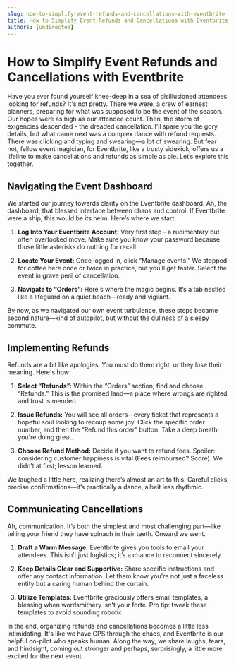 ```yaml
---
slug: how-to-simplify-event-refunds-and-cancellations-with-eventbrite
title: How to Simplify Event Refunds and Cancellations with Eventbrite
authors: [undirected]
---
```


# How to Simplify Event Refunds and Cancellations with Eventbrite

Have you ever found yourself knee-deep in a sea of disillusioned attendees looking for refunds? It's not pretty. There we were, a crew of earnest planners, preparing for what was supposed to be the event of the season. Our hopes were as high as our attendee count. Then, the storm of exigencies descended - the dreaded cancellation. I’ll spare you the gory details, but what came next was a complex dance with refund requests. There was clicking and typing and swearing—a lot of swearing. But fear not, fellow event magician, for Eventbrite, like a trusty sidekick, offers us a lifeline to make cancellations and refunds as simple as pie. Let’s explore this together.

## Navigating the Event Dashboard

We started our journey towards clarity on the Eventbrite dashboard. Ah, the dashboard, that blessed interface between chaos and control. If Eventbrite were a ship, this would be its helm. Here’s where we start:

1. **Log Into Your Eventbrite Account:** Very first step - a rudimentary but often overlooked move. Make sure you know your password because those little asterisks do nothing for recall.

2. **Locate Your Event:** Once logged in, click “Manage events.” We stopped for coffee here once or twice in practice, but you’ll get faster. Select the event in grave peril of cancellation.

3. **Navigate to “Orders”:** Here's where the magic begins. It’s a tab nestled like a lifeguard on a quiet beach—ready and vigilant.

By now, as we navigated our own event turbulence, these steps became second nature—kind of autopilot, but without the dullness of a sleepy commute.

## Implementing Refunds

Refunds are a bit like apologies. You must do them right, or they lose their meaning. Here's how:

1. **Select “Refunds”:** Within the “Orders” section, find and choose “Refunds.” This is the promised land—a place where wrongs are righted, and trust is mended.

2. **Issue Refunds:** You will see all orders—every ticket that represents a hopeful soul looking to recoup some joy. Click the specific order number, and then the “Refund this order” button. Take a deep breath; you're doing great.

3. **Choose Refund Method:** Decide if you want to refund fees. Spoiler: considering customer happiness is vital (Fees reimbursed? Score). We didn’t at first; lesson learned.

We laughed a little here, realizing there’s almost an art to this. Careful clicks, precise confirmations—it’s practically a dance, albeit less rhythmic.

## Communicating Cancellations

Ah, communication. It’s both the simplest and most challenging part—like telling your friend they have spinach in their teeth. Onward we went.

1. **Draft a Warm Message:** Eventbrite gives you tools to email your attendees. This isn’t just logistics; it’s a chance to reconnect sincerely.

2. **Keep Details Clear and Supportive:** Share specific instructions and offer any contact information. Let them know you're not just a faceless entity but a caring human behind the curtain.

3. **Utilize Templates:** Eventbrite graciously offers email templates, a blessing when wordsmithery isn't your forte. Pro tip: tweak these templates to avoid sounding robotic.

In the end, organizing refunds and cancellations becomes a little less intimidating. It's like we have GPS through the chaos, and Eventbrite is our helpful co-pilot who speaks human. Along the way, we share laughs, tears, and hindsight, coming out stronger and perhaps, surprisingly, a little more excited for the next event.